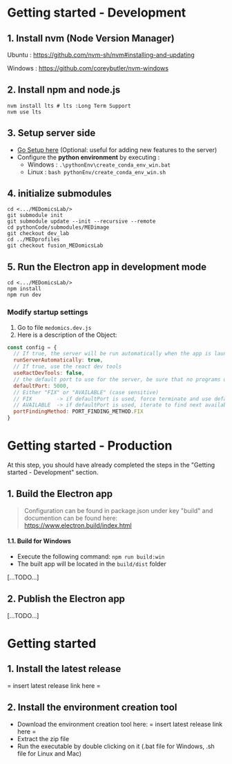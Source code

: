 # Getting started - Development

## 1. Install nvm (Node Version Manager)

Ubuntu : https://github.com/nvm-sh/nvm#installing-and-updating

Windows : https://github.com/coreybutler/nvm-windows

## 2. Install npm and node.js

```
nvm install lts # lts :Long Term Support
nvm use lts
```

## 3. Setup server side

- [Go Setup here](./go_server/README.md) (Optional: useful for adding new features to the server)
- Configure the **python environment** by executing :
  - Windows : `.\pythonEnv\create_conda_env_win.bat`
  - Linux : `bash pythonEnv/create_conda_env_win.sh`

## 4. initialize submodules

```
cd <.../MEDomicsLab/>
git submodule init
git submodule update --init --recursive --remote
cd pythonCode/submodules/MEDimage
git checkout dev_lab
cd ../MEDprofiles
git checkout fusion_MEDomicsLab
```

## 5. Run the Electron app in development mode

```
cd <.../MEDomicsLab/>
npm install
npm run dev
```

### Modify startup settings

1. Go to file `medomics.dev.js`
2. Here is a description of the Object:

```javascript
const config = {
  // If true, the server will be run automatically when the app is launched
  runServerAutomatically: true,
  // If true, use the react dev tools
  useRactDevTools: false,
  // the default port to use for the server, be sure that no programs use it by default
  defaultPort: 5000,
  // Either "FIX" or "AVAILABLE" (case sensitive)
  // FIX 		-­> if defaultPort is used, force terminate and use defaultPort
  // AVAILABLE 	-> if defaultPort is used, iterate to find next available port
  portFindingMethod: PORT_FINDING_METHOD.FIX
}
```

# Getting started - Production

At this step, you should have already completed the steps in the "Getting started - Development" section.

## 1. Build the Electron app

> Configuration can be found in package.json under key "build" and documention can be found here: https://www.electron.build/index.html

#### 1.1. Build for Windows

- Execute the following command: `npm run build:win`
- The built app will be located in the `build/dist` folder

[...TODO...]

## 2. Publish the Electron app

[...TODO...]

# Getting started

## 1. Install the latest release

= insert latest release link here =

## 2. Install the environment creation tool

- Download the environment creation tool here: = insert latest release link here =
- Extract the zip file
- Run the executable by double clicking on it (.bat file for Windows, .sh file for Linux and Mac)
